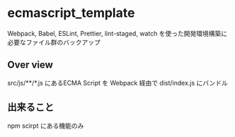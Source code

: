 # ecmascript_template
Webpack, Babel, ESLint, Prettier, lint-staged, watch を使った開発環境構築に必要なファイル群のバックアップ

## Over view

src/js/**/*.js にあるECMA Script を Webpack 経由で dist/index.js にバンドル

## 出来ること

npm scirpt にある機能のみ
